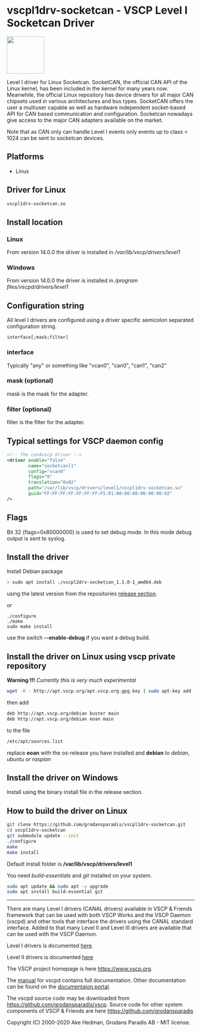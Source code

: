 # vscpl1drv-socketcan - VSCP Level I Socketcan Driver

<img src="https://vscp.org/images/logo.png" width="100">

Level I driver for Linux Socketcan. SocketCAN, the official CAN API of the Linux kernel, has been included in the kernel for many years now. Meanwhile, the official Linux repository has device drivers for all major CAN chipsets used in various architectures and bus types. SocketCAN offers the user a multiuser capable as well as hardware independent socket-based API for CAN based communication and configuration. Socketcan nowadays give access to the major CAN adapters available on the market. 

Note that as CAN only can handle Level I events only events up to class < 1024 can be sent to socketcan devices.

## Platforms
  * Linux

## Driver for Linux

```bash
vscpl1drv-socketcan.so
```

## Install location

### Linux

From version 14.0.0 the driver is installed in */var/lib/vscp/drivers/level1*

### Windows
From version 14.0.0 the driver is installed in */program files/vscpd/drivers/level1*

## Configuration string

All level I drivers are configured using a driver specific semicolon separated configuration string.

```
interface[;mask;filter]
```

### interface

Typically "any" or something like "vcan0", "can0", "can1", "can2"

### mask (optional)

mask is the mask for the adapter.

### filter (optional)

filter is the filter for the adapter.


## Typical settings for VSCP daemon config

```xml
<!-- The can4vscp driver -->
<driver enable="false"
        name="socketcanl1"
        config="vcan0"
        flags="0"
        translation="0x02"
        path="/var/lib/vscp/drivers/level1/vscpl1drv-socketcan.so"
        guid="FF:FF:FF:FF:FF:FF:FF:F5:01:00:00:00:00:00:00:02"
/>
```

## Flags

Bit 32 (flags=0x80000000) is used to set debug mode. In this mode debug output is sent to syslog.


## Install the driver

Install Debian package

```bash
> sudo apt install ./vscpl2drv-socketcan_1.1.0-1_amd64.deb
```

using the latest version from the repositories [release section](https://github.com/grodansparadis/vscpl1drv-socketcan/releases).

or

```
./configure
./make
sudo make install
```

use the switch **--enable-debug** if you want a debug build.

## Install the driver on Linux using vscp private repository

**Warning !!!** *Currently this is very much experimental*

```bash
wget -O - http://apt.vscp.org/apt.vscp.org.gpg.key | sudo apt-key add -
```

then add

```bash
deb http://apt.vscp.org/debian buster main
deb http://apt.vscp.org/debian eoan main
```

to the file

```bash
/etc/apt/sources.list
```

replace **eoan** with the os-release you have installed and **debian** to *debian*, *ubuntu* or *raspian*

## Install the driver on Windows
Install using the binary install file in the release section.

## How to build the driver on Linux

```bash
git clone https://github.com/grodansparadis/vscpl1drv-socketcan.git
cd vscpl1drv-socketcan
git submodule update --init
./configure
make
make install
```

Default install folder is **/var/lib/vscp/drivers/level1**

You need *build-essentials* and *git* installed on your system.

```bash
sudo apt update && sudo apt -y upgrade
sudo apt install build-essential git
```

---

There are many Level I drivers (CANAL drivers) available in VSCP & Friends framework that can be used with both VSCP Works and the VSCP Daemon (vscpd) and other tools that interface the drivers using the CANAL standard interface. Added to that many Level II and Level III drivers are available that can be used with the VSCP Daemon.

Level I drivers is documented [here](https://docs.vscp.org/vscpd/latest/#/level_i_drivers).

Level II drivers is documented [here](https://docs.vscp.org/vscpd/latest/#/level_ii_drivers)


The VSCP project homepage is here <https://www.vscp.org>.

The [manual](https://docs.vscp.org/vscpd/latest) for vscpd contains full documentation. Other documentation can be found on the  [documentaion portal](https://docs.vscp.org).

The vscpd source code may be downloaded from <https://github.com/grodansparadis/vscp>. Source code for other system components of VSCP & Friends are here <https://github.com/grodansparadis>


Copyright (C) 2000-2020 Ake Hedman, Grodans Paradis AB - MIT license.
